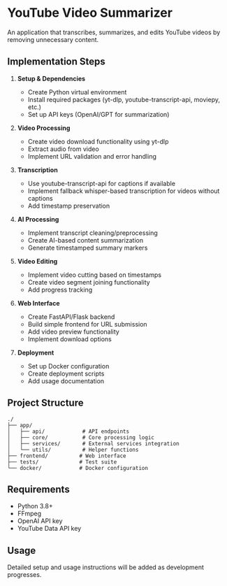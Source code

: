 # YouTube Video Summarizer

An application that transcribes, summarizes, and edits YouTube videos by removing unnecessary content.

## Implementation Steps

1. **Setup & Dependencies**
   - Create Python virtual environment
   - Install required packages (yt-dlp, youtube-transcript-api, moviepy, etc.)
   - Set up API keys (OpenAI/GPT for summarization)

2. **Video Processing**
   - Create video download functionality using yt-dlp
   - Extract audio from video
   - Implement URL validation and error handling

3. **Transcription**
   - Use youtube-transcript-api for captions if available
   - Implement fallback whisper-based transcription for videos without captions
   - Add timestamp preservation

4. **AI Processing**
   - Implement transcript cleaning/preprocessing
   - Create AI-based content summarization
   - Generate timestamped summary markers

5. **Video Editing**
   - Implement video cutting based on timestamps
   - Create video segment joining functionality
   - Add progress tracking

6. **Web Interface**
   - Create FastAPI/Flask backend
   - Build simple frontend for URL submission
   - Add video preview functionality
   - Implement download options

7. **Deployment**
   - Set up Docker configuration
   - Create deployment scripts
   - Add usage documentation

## Project Structure

```
./
├── app/
│   ├── api/            # API endpoints
│   ├── core/           # Core processing logic
│   ├── services/       # External services integration
│   └── utils/          # Helper functions
├── frontend/          # Web interface
├── tests/             # Test suite
└── docker/            # Docker configuration
```

## Requirements

- Python 3.8+
- FFmpeg
- OpenAI API key
- YouTube Data API key

## Usage

Detailed setup and usage instructions will be added as development progresses.